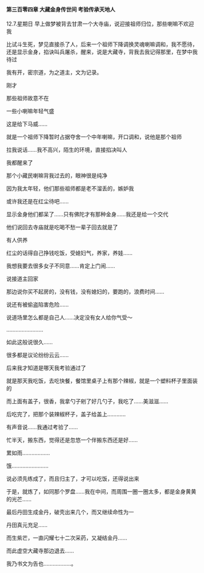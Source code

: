 #### 第三百零四章 大藏金身传世间 考验传承天地人


12.7.星期日
早上做梦被背去甘肃一个大寺庙，说迎接祖师归位，那些喇嘛不欢迎我

比试斗生死，梦见直接杀了人，后来一个祖师下降调换灵魂喇嘛调和，我不愿待，还是显示金身，掐诀叫兵屠杀，醒来，说是大藏寺，背我去我记得那里，在梦中我待过

我有开，密宗道，为之道主，文为记录。

刚才

那些祖师故意不在

一些小喇嘛年轻气盛

这是给下马威……

就是一个祖师下降暂时占据夺舍一个中年喇嘛，开口调和，说他是那个祖师

拉我说话……我不高兴，陌生的环境，直接掐决叫人

我都醒来了

那个小藏民喇嘛背我过去的，眼神很是纯净

因为我太年轻，他们那些祖师都是老不溜丢的，嫉妒我

或许我还是在红尘待吧……

显示金身他们都呆了……只有佛陀才有那种金身……我还是给一个交代

他们说回去寺庙就是吃喝不愁一辈子回去就是了

有人供养

红尘的话得自己挣钱吃饭，受媳妇气，养家，养娃……


我想我要去很多女子不同意……肯定上门闹……


说接道主回家


那边说你买不起房的，没有钱，没有媳妇的，要跑的，浪费时间……


说还有被偷盗陷害危险……


说道场里怎么都是自己人……决定没有女人给你气受～

……………………

如此这般说很久……

很多都是议论纷纷云云……

后来我才知道是哪天我考验通过了

就是那天我吃饭，去吃快餐，餐馆里桌子上有那个辣椒，就是一个塑料杯子里面装的

而上面有盖子，很香，我拿勺子剜了好几勺子，我吃了……美滋滋……

后吃完了，把那个装辣椒杯子，盖子给盖上…………

有声音说……我通过考验了……


忙半天，搬东西，觉得还是忽悠一个伴搬东西还是好……

累如雨………………


饿……………………

说必须先练成了，而且归主了，才可以吃饭，还得说出来

于是，就炼了，如同那个罗盘……我在中间，而周围一圈一圈太多，都是金身黄黄的光芒……

最后丹田生成金丹，破壳出来几个，而又继续命性为一


丹田真元充足……

而生紫芒，一直闪耀七十二次采药，又凝结金丹……

而此虚空大藏寺那边退去……

我乃书文为告也………………。





